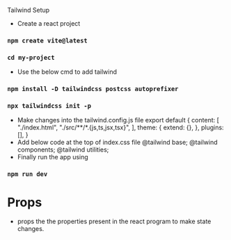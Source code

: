 Tailwind Setup
- Create a react project
### `npm create vite@latest` 
### `cd my-project`
- Use the below cmd to add tailwind 
### `npm install -D tailwindcss postcss autoprefixer`
### `npx tailwindcss init -p`
- Make changes into the tailwind.config.js file
    export default {
        content: [
            "./index.html",
            "./src/**/*.{js,ts,jsx,tsx}",
        ],
        theme: {
            extend: {},
        },
        plugins: [],
    }
- Add below code at the top of index.css file
    @tailwind base;
    @tailwind components;
    @tailwind utilities;
- Finally run the app using
### `npm run dev`


<h1>Props</h1>

- props the the properties present in the react program to make state changes.


